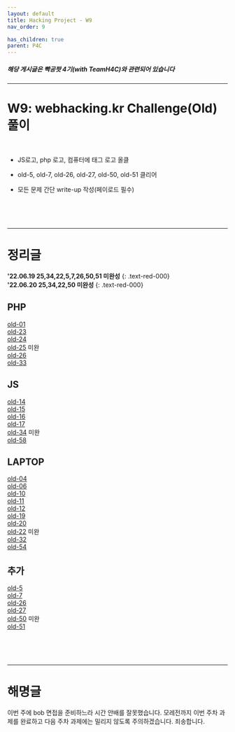```yaml
---
layout: default
title: Hacking Project - W9
nav_order: 9

has_children: true
parent: P4C
---
```


##### 해당 게시글은 빡공팟 4기(with TeamH4C)와 관련되어 있습니다
-----

# W9:  webhacking.kr Challenge(Old) 풀이

<br>

- JS로고, php 로고, 컴퓨터에 태그 로고 올클

- old-5, old-7, old-26, old-27, old-50, old-51 클리어

- 모든 문제 간단 write-up 작성(페이로드 필수)

<br>
<br>
<br>

-----

# 정리글

**'22.06.19 25,34,22,5,7,26,50,51 미완성**
{: .text-red-000}  
**'22.06.20 25,34,22,50 미완성**
{: .text-red-000}  

## PHP

[old-01](https://jminis.github.io/docs/P4C/Day57/#-webhackingkrold-01php)  
[old-23](https://jminis.github.io/docs/P4C/Day57/#-webhackingkrold-023php)  
[old-24](https://jminis.github.io/docs/P4C/Day57/#-webhackingkrold-024php)  
[old-25](https://jminis.github.io/docs/P4C/Day57/#-webhackingkrold-025php) 미완  
[old-26](https://jminis.github.io/docs/P4C/Day59/#-webhackingkrold-026php)  
[old-33](https://jminis.github.io/docs/P4C/Day59/#-webhackingkrold-033php)


## JS
[old-14](https://jminis.github.io/docs/P4C/Day62/#-webhackingkrold-14js)  
[old-15](https://jminis.github.io/docs/P4C/Day62/#-webhackingkrold-15js)  
[old-16](https://jminis.github.io/docs/P4C/Day62/#-webhackingkrold-16js)  
[old-17](https://jminis.github.io/docs/P4C/Day62/#-webhackingkrold-17js)  
[old-34](https://jminis.github.io/docs/P4C/Day63/#-webhackingkrold-34js) 미완  
[old-58](https://jminis.github.io/docs/P4C/Day63/#-webhackingkrold-58js)


## LAPTOP
[old-04](https://jminis.github.io/docs/P4C/Day63/#-webhackingkrold-4laptop)  
[old-06](https://jminis.github.io/docs/P4C/Day63/#-webhackingkrold-6laptop)  
[old-10](https://jminis.github.io/docs/P4C/Day63/#-webhackingkrold-10laptop)  
[old-11](https://jminis.github.io/docs/P4C/Day63/#-webhackingkrold-11laptop)  
[old-12](https://jminis.github.io/docs/P4C/Day63/#-webhackingkrold-12laptop)  
[old-19](https://jminis.github.io/docs/P4C/Day63/#-webhackingkrold-19laptop)  
[old-20](https://jminis.github.io/docs/P4C/Day63/#-webhackingkrold-20laptop)  
[old-22](https://jminis.github.io/docs/P4C/Day63/#-webhackingkrold-22laptop) 미완  
[old-32](https://jminis.github.io/docs/P4C/Day63/#-webhackingkrold-32laptop)  
[old-54](https://jminis.github.io/docs/P4C/Day63/#-webhackingkrold-54laptop)

## 추가
[old-5](https://jminis.github.io/docs/P4C/Day63/#-webhackingkrold-5)  
[old-7](https://jminis.github.io/docs/P4C/Day64/#-webhackingkrold-7)  
[old-26](https://jminis.github.io/docs/P4C/Day59/#-webhackingkrold-026php)   
[old-27](https://jminis.github.io/docs/P4C/Day64/#-webhackingkrold-27)  
[old-50](https://jminis.github.io/docs/P4C/Day64/#-webhackingkrold-50) 미완   
[old-51](https://jminis.github.io/docs/P4C/Day64/#-webhackingkrold-51) 

<br>
<br>
<br>

-----

# 해명글

이번 주에 bob 면접을 준비하느라 시간 안배를 잘못했습니다. 모레전까지 이번 주차 과제를 완료하고 다음 주차 과제에는 밀리지 않도록 주의하겠습니다. 죄송합니다.